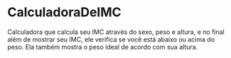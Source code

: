 # CalculadoraDeIMC
 Calculadora que calcula seu IMC através do sexo, peso e altura, e no final além de mostrar seu IMC,
 ele verifica se você está abaixo ou acima do peso. Ela também mostra o peso ideal de acordo com sua altura.
